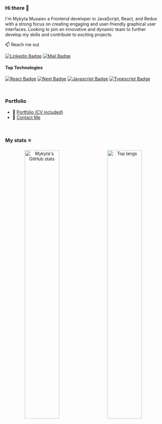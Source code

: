 ### Hi there 👋

I'm Mykyta Musaiev a Frontend developer in JavaScript, React, and Redux with a strong focus on creating engaging and user-friendly graphical user interfaces. Looking to join an innovative and dynamic team to further develop my skills and contribute to exciting projects.

📫 Reach me out

[![Linkedin Badge](https://img.shields.io/badge/-Mykyta_Musaiev-0e76a8?style=flat&labelColor=0e76a8&logo=linkedin&logoColor=white)](https://www.linkedin.com/in/mykyta-musaiev/) 
[![Mail Badge](https://img.shields.io/badge/-Mykyta_Musaiev-c0392b?style=flat&labelColor=c0392b&logo=gmail&logoColor=white)](mailto:m.musaiev.dev@gmail.com)

#### Top Technologies

[![React Badge](https://img.shields.io/badge/-React-61DBFB?style=for-the-badge&labelColor=000000&logo=react&logoColor=61DBFB)](#)
[![Next Badge](https://img.shields.io/badge/-Next.js-333333?style=for-the-badge&labelColor=000000&logo=next.js&logoColor=ffffff)](#)
[![Javascript Badge](https://img.shields.io/badge/-Javascript-F0DB4F?style=for-the-badge&labelColor=000000&logo=javascript&logoColor=F0DB4F)](#)
[![Typescript Badge](https://img.shields.io/badge/-Typescript-007ACC?style=for-the-badge&labelColor=000000&logo=typescript&logoColor=007ACC)](#)


<br/>

### Portfolio
- :paperclip: [Portfolio (CV included)](https://portfolio-mykytam.vercel.app/)
- :email: [Contact Me](mailto:m.musaiev.dev@gmail.com)
<br/>

### My stats ⭐

<div align="center">
<img align="left" width="47%" alt="Mykyta's GitHub stats"  src="https://github-readme-stats.vercel.app/api?username=MykytaMusaiev&show_icons=true&theme=transparent"/>
<img align="right" width="47%" alt="Top langs" src="https://github-readme-stats.vercel.app/api/top-langs/?username=MykytaMusaiev&layout=compact&&langs_count=8"/>
</div>
